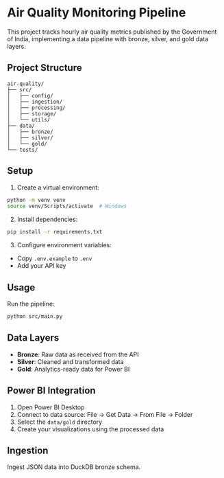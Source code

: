 # Air Quality Monitoring Pipeline

This project tracks hourly air quality metrics published by the Government of India, implementing a data pipeline with bronze, silver, and gold data layers.

## Project Structure
```
air-quality/
├── src/
│   ├── config/
│   ├── ingestion/
│   ├── processing/
│   ├── storage/
│   └── utils/
├── data/
│   ├── bronze/
│   ├── silver/
│   └── gold/
└── tests/
```

## Setup

1. Create a virtual environment:
```bash
python -m venv venv
source venv/Scripts/activate  # Windows
```

2. Install dependencies:
```bash
pip install -r requirements.txt
```

3. Configure environment variables:
- Copy `.env.example` to `.env`
- Add your API key

## Usage

Run the pipeline:
```bash
python src/main.py
```

## Data Layers

- **Bronze**: Raw data as received from the API
- **Silver**: Cleaned and transformed data
- **Gold**: Analytics-ready data for Power BI

## Power BI Integration

1. Open Power BI Desktop
2. Connect to data source: File -> Get Data -> From File -> Folder
3. Select the `data/gold` directory
4. Create your visualizations using the processed data

## Ingestion
Ingest JSON data into DuckDB bronze schema. 